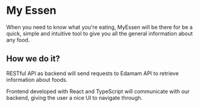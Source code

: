 # My Essen

When you need to know what you're eating, MyEssen will be there for be a quick, simple and intuitive tool to give you all the general information about any food.

## How we do it?

RESTful API as backend will send requests to Edamam API to retrieve information about foods.

Frontend developed with React and TypeScript will communicate with our backend, giving the user a nice UI to navigate through.

